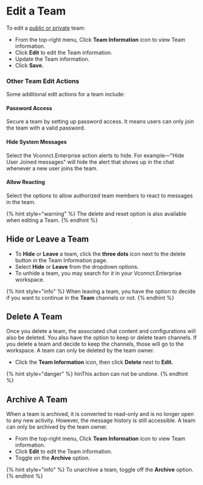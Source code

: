 # Edit a Team

To edit a [public or private](./) team:

* From the top-right menu, Click **Team Information** icon to view Team information.&#x20;
* Click **Edit** to edit the Team information.&#x20;
* Update the Team information.
* Click **Save.**

### Other Team Edit Actions

Some additional edit actions for a team include:

#### **Password Access**

Secure a team by setting up password access. It means users can only join the team with a valid password.

#### **Hide System Messages**

Select the Vconnct.Enterprise action alerts to hide. For example—"Hide User Joined messages" will hide the alert that shows up in the chat whenever a new user joins the team.

#### **Allow Reacting**

Select the options to allow authorized team members to react to messages in the team.

{% hint style="warning" %}
The delete and reset option is also available when editing a Team.
{% endhint %}

## Hide or Leave a Team <a href="#hide-or-leave-a-team" id="hide-or-leave-a-team"></a>

* To **Hide** or **Leave** a team, click the **three dots** icon next to the delete button in the Team Information page.
* Select **Hide** or **Leave** from the dropdown options.
* To unhide a team, you may search for it in your Vconnct.Enterprise workspace.

{% hint style="info" %}
When leaving a team, you have the option to decide if you want to continue in the **Team** channels or not.
{% endhint %}

## Delete A Team <a href="#delete-a-team" id="delete-a-team"></a>

Once you delete a team, the associated chat content and configurations will also be deleted. You also have the option to keep or delete team channels. If you delete a team and decide to keep the channels, those will go to the workspace. A team can only be deleted by the team owner.

* Click the **Team Information** icon, then click **Delete** next to **Edit.**

{% hint style="danger" %}
hinThis action can not be undone.
{% endhint %}

## Archive A Team  <a href="#archive-a-team" id="archive-a-team"></a>

When a team is archived, it is converted to read-only and is no longer open to any new activity. However, the message history is still accessible. A team can only be archived by the team owner.

* From the top-right menu, Click **Team Information** icon to view Team information.
* Click **Edit** to edit the Team information.
* Toggle on the **Archive** option.

{% hint style="info" %}
To unarchive a team, toggle off the **Archive** option.
{% endhint %}
